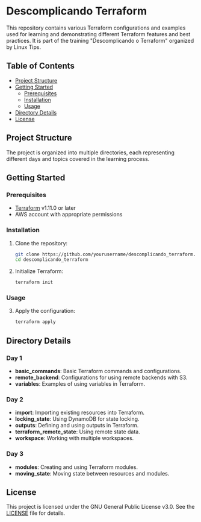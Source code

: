 # Descomplicando Terraform

This repository contains various Terraform configurations and examples used for learning and demonstrating different Terraform features and best practices. It is part of the training "Descomplicando o Terraform" organized by Linux Tips.

## Table of Contents

- [Project Structure](#project-structure)
- [Getting Started](#getting-started)
  - [Prerequisites](#prerequisites)
  - [Installation](#installation)
  - [Usage](#usage)
- [Directory Details](#directory-details)
- [License](#license)

## Project Structure

The project is organized into multiple directories, each representing different days and topics covered in the learning process.

## Getting Started

### Prerequisites

- [Terraform](https://www.terraform.io/downloads.html) v1.11.0 or later
- AWS account with appropriate permissions

### Installation

1. Clone the repository:
    ```sh
    git clone https://github.com/yourusername/descomplicando_terraform.git
    cd descomplicando_terraform
    ```

2. Initialize Terraform:
    ```sh
    terraform init
    ```

### Usage

3. Apply the configuration:
    ```sh
    terraform apply
    ```

## Directory Details

### Day 1

- **basic_commands**: Basic Terraform commands and configurations.
- **remote_backend**: Configurations for using remote backends with S3.
- **variables**: Examples of using variables in Terraform.

### Day 2

- **import**: Importing existing resources into Terraform.
- **locking_state**: Using DynamoDB for state locking.
- **outputs**: Defining and using outputs in Terraform.
- **terraform_remote_state**: Using remote state data.
- **workspace**: Working with multiple workspaces.

### Day 3

- **modules**: Creating and using Terraform modules.
- **moving_state**: Moving state between resources and modules.

## License

This project is licensed under the GNU General Public License v3.0. See the [LICENSE](LICENSE) file for details.